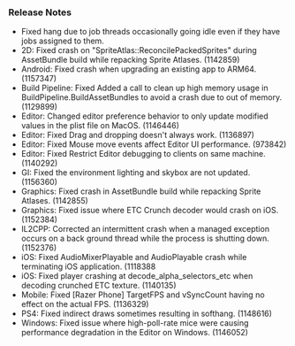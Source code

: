 ### Release Notes

*   Fixed hang due to job threads occasionally going idle even if they have jobs assigned to them.
*   2D: Fixed crash on "SpriteAtlas::ReconcilePackedSprites" during AssetBundle build while repacking Sprite Atlases. (1142859)
*   Android: Fixed crash when upgrading an existing app to ARM64. (1157347)
*   Build Pipeline: Fixed Added a call to clean up high memory usage in BuildPipeline.BuildAssetBundles to avoid a crash due to out of memory. (1129899)
*   Editor: Changed editor preference behavior to only update modified values in the plist file on MacOS. (1146446)
*   Editor: Fixed Drag and dropping doesn't always work. (1136897)
*   Editor: Fixed Mouse move events affect Editor UI performance. (973842)
*   Editor: Fixed Restrict Editor debugging to clients on same machine. (1140292)
*   GI: Fixed the environment lighting and skybox are not updated. (1156360)
*   Graphics: Fixed crash in AssetBundle build while repacking Sprite Atlases. (1142855)
*   Graphics: Fixed issue where ETC Crunch decoder would crash on iOS. (1152384)
*   IL2CPP: Corrected an intermittent crash when a managed exception occurs on a back ground thread while the process is shutting down. (1152376)
*   iOS: Fixed AudioMixerPlayable and AudioPlayable crash while terminating iOS application. (1118388
*   iOS: Fixed player crashing at decode\_alpha\_selectors\_etc when decoding crunched ETC texture. (1140135)
*   Mobile: Fixed \[Razer Phone\] TargetFPS and vSyncCount having no effect on the actual FPS. (1136329)
*   PS4: Fixed indirect draws sometimes resulting in softhang. (1148616)
*   Windows: Fixed issue where high-poll-rate mice were causing performance degradation in the Editor on Windows. (1146052)